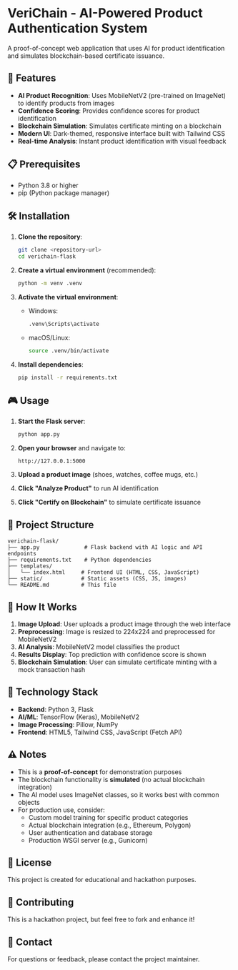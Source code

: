 # VeriChain - AI-Powered Product Authentication System

A proof-of-concept web application that uses AI for product identification and simulates blockchain-based certificate issuance.

## 🚀 Features

- **AI Product Recognition**: Uses MobileNetV2 (pre-trained on ImageNet) to identify products from images
- **Confidence Scoring**: Provides confidence scores for product identification
- **Blockchain Simulation**: Simulates certificate minting on a blockchain
- **Modern UI**: Dark-themed, responsive interface built with Tailwind CSS
- **Real-time Analysis**: Instant product identification with visual feedback

## 📋 Prerequisites

- Python 3.8 or higher
- pip (Python package manager)

## 🛠️ Installation

1. **Clone the repository**:
   ```bash
   git clone <repository-url>
   cd verichain-flask
   ```

2. **Create a virtual environment** (recommended):
   ```bash
   python -m venv .venv
   ```

3. **Activate the virtual environment**:
   - Windows:
     ```bash
     .venv\Scripts\activate
     ```
   - macOS/Linux:
     ```bash
     source .venv/bin/activate
     ```

4. **Install dependencies**:
   ```bash
   pip install -r requirements.txt
   ```

## 🎮 Usage

1. **Start the Flask server**:
   ```bash
   python app.py
   ```

2. **Open your browser** and navigate to:
   ```
   http://127.0.0.1:5000
   ```

3. **Upload a product image** (shoes, watches, coffee mugs, etc.)

4. **Click "Analyze Product"** to run AI identification

5. **Click "Certify on Blockchain"** to simulate certificate issuance

## 📁 Project Structure

```
verichain-flask/
├── app.py              # Flask backend with AI logic and API endpoints
├── requirements.txt    # Python dependencies
├── templates/
│   └── index.html     # Frontend UI (HTML, CSS, JavaScript)
├── static/            # Static assets (CSS, JS, images)
└── README.md          # This file
```

## 🧠 How It Works

1. **Image Upload**: User uploads a product image through the web interface
2. **Preprocessing**: Image is resized to 224x224 and preprocessed for MobileNetV2
3. **AI Analysis**: MobileNetV2 model classifies the product
4. **Results Display**: Top prediction with confidence score is shown
5. **Blockchain Simulation**: User can simulate certificate minting with a mock transaction hash

## 🔧 Technology Stack

- **Backend**: Python 3, Flask
- **AI/ML**: TensorFlow (Keras), MobileNetV2
- **Image Processing**: Pillow, NumPy
- **Frontend**: HTML5, Tailwind CSS, JavaScript (Fetch API)

## ⚠️ Notes

- This is a **proof-of-concept** for demonstration purposes
- The blockchain functionality is **simulated** (no actual blockchain integration)
- The AI model uses ImageNet classes, so it works best with common objects
- For production use, consider:
  - Custom model training for specific product categories
  - Actual blockchain integration (e.g., Ethereum, Polygon)
  - User authentication and database storage
  - Production WSGI server (e.g., Gunicorn)

## 📝 License

This project is created for educational and hackathon purposes.

## 🤝 Contributing

This is a hackathon project, but feel free to fork and enhance it!

## 📧 Contact

For questions or feedback, please contact the project maintainer.

